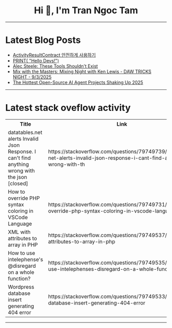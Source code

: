 <h1 align="center">Hi 👋, I'm Tran Ngoc Tam</h1>

---

# Latest Blog Posts 
<!-- BLOG-POST-LIST:START -->
- [ActivityResultContract 안전하게 사용하기](https://dev.to/kingori/activityresultcontract-anjeonhage-sayonghagi-34ga)
- [PRINT&lpar; &quot;Hello Devs!&quot;&rpar;](https://dev.to/aconway339/print-hello-devs-412)
- [Alec Steele: These Tools Shouldn&#39;t Exist](https://dev.to/maker_youtube/alec-steele-these-tools-shouldnt-exist-14do)
- [Mix with the Masters: Mixing Night with Ken Lewis - DAW TRICKS NIGHT - 9/3/2025](https://dev.to/music_youtube/mix-with-the-masters-mixing-night-with-ken-lewis-daw-tricks-night-932025-2pk5)
- [The Hottest Open-Source AI Agent Projects Shaking Up 2025](https://dev.to/benebomo/the-hottest-open-source-ai-agent-projects-shaking-up-2025-4on7)
<!-- BLOG-POST-LIST:END -->

---

# Latest stack oveflow activity
<table>
  <tr><th>Title</th><th>Link</th></tr>
  <!-- STACKOVERFLOW:START --><tr><td>datatables.net alerts Invalid Json Response. I can&#39;t find anything wrong with the json [closed]</td><td>https://stackoverflow.com/questions/79749739/datatables-net-alerts-invalid-json-response-i-cant-find-anything-wrong-with-th</td></tr><tr><td>How to override PHP syntax coloring in VSCode Language</td><td>https://stackoverflow.com/questions/79749731/how-to-override-php-syntax-coloring-in-vscode-language</td></tr><tr><td>XML with attributes to array in PHP</td><td>https://stackoverflow.com/questions/79749537/xml-with-attributes-to-array-in-php</td></tr><tr><td>How to use intelephense&#39;s @disregard on a whole function?</td><td>https://stackoverflow.com/questions/79749535/how-to-use-intelephenses-disregard-on-a-whole-function</td></tr><tr><td>Wordpress database insert generating 404 error</td><td>https://stackoverflow.com/questions/79749533/wordpress-database-insert-generating-404-error</td></tr><!-- STACKOVERFLOW:END -->
</table>

---



